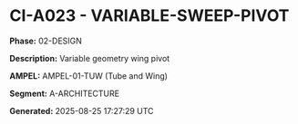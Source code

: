 # CI-A023 - VARIABLE-SWEEP-PIVOT

**Phase:** 02-DESIGN

**Description:** Variable geometry wing pivot

**AMPEL:** AMPEL-01-TUW (Tube and Wing)

**Segment:** A-ARCHITECTURE

**Generated:** 2025-08-25 17:27:29 UTC
